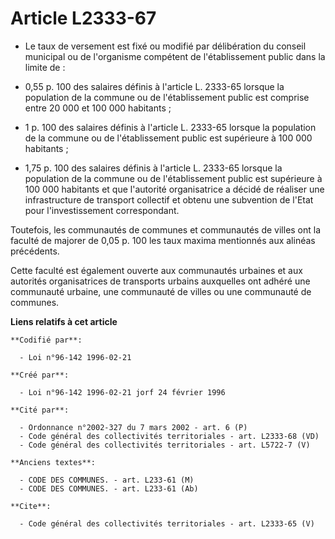 # Article L2333-67

- Le taux de versement est fixé ou modifié par délibération du conseil municipal ou de l'organisme compétent de
l'établissement public dans la limite de :

- 0,55 p. 100 des salaires définis à l'article L. 2333-65 lorsque la population de la commune ou de l'établissement public
est comprise entre 20 000 et 100 000 habitants ;

-    1 p. 100 des salaires définis à l'article L. 2333-65 lorsque la population de la commune ou de l'établissement public
est supérieure à 100 000 habitants ;

-    1,75 p. 100 des salaires définis à l'article L. 2333-65 lorsque la population de la commune ou de l'établissement public
est supérieure à 100 000 habitants et que l'autorité organisatrice a décidé de réaliser une infrastructure de transport
collectif et obtenu une subvention de l'Etat pour l'investissement correspondant.

Toutefois, les communautés de communes et communautés de villes ont la faculté de majorer de 0,05 p. 100 les taux maxima
mentionnés aux alinéas précédents.

Cette faculté est également ouverte aux communautés urbaines et aux autorités organisatrices de transports urbains auxquelles
ont adhéré une communauté urbaine, une communauté de villes ou une communauté de communes.

**Liens relatifs à cet article**

	**Codifié par**:

	  - Loi n°96-142 1996-02-21

	**Créé par**:

	  - Loi n°96-142 1996-02-21 jorf 24 février 1996

	**Cité par**:

	  - Ordonnance n°2002-327 du 7 mars 2002 - art. 6 (P)
	  - Code général des collectivités territoriales - art. L2333-68 (VD)
	  - Code général des collectivités territoriales - art. L5722-7 (V)

	**Anciens textes**:

	  - CODE DES COMMUNES. - art. L233-61 (M)
	  - CODE DES COMMUNES. - art. L233-61 (Ab)

	**Cite**:

	  - Code général des collectivités territoriales - art. L2333-65 (V)
